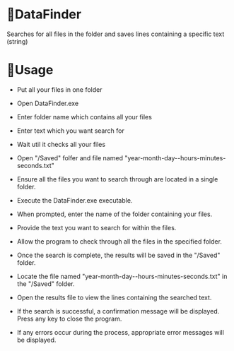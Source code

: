 # 🔎DataFinder
Searches for all files in the folder and saves lines containing a specific text (string)

# 🌌Usage
+ Put all your files in one folder
+ Open DataFinder.exe
+ Enter folder name which contains all your files
+ Enter text which you want search for
+ Wait util it checks all your files
+ Open "/Saved" folfer and file named "year-month-day--hours-minutes-seconds.txt"



+ Ensure all the files you want to search through are located in a single folder.
+ Execute the DataFinder.exe executable.
+ When prompted, enter the name of the folder containing your files.
+ Provide the text you want to search for within the files.
+ Allow the program to check through all the files in the specified folder.
+ Once the search is complete, the results will be saved in the "/Saved" folder.
+ Locate the file named "year-month-day--hours-minutes-seconds.txt" in the "/Saved" folder.
+ Open the results file to view the lines containing the searched text.
+ If the search is successful, a confirmation message will be displayed. Press any key to close the program.
+ If any errors occur during the process, appropriate error messages will be displayed.
